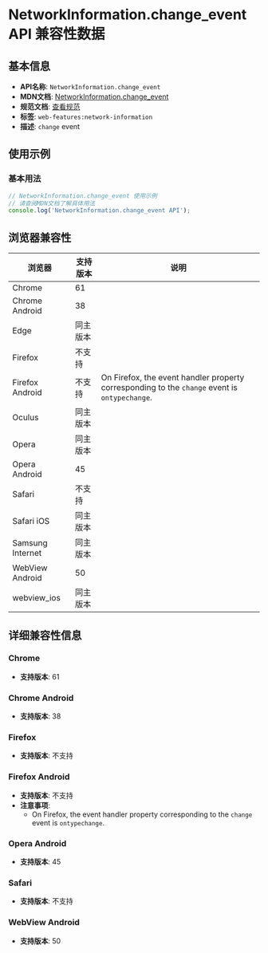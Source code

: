 # NetworkInformation.change_event API 兼容性数据

## 基本信息

- **API名称**: `NetworkInformation.change_event`
- **MDN文档**: [NetworkInformation.change_event](https://developer.mozilla.org/docs/Web/API/NetworkInformation/change_event)
- **规范文档**: [查看规范](https://wicg.github.io/netinfo/#dom-networkinformation-onchange)
- **标签**: `web-features:network-information`
- **描述**: `change` event

## 使用示例

### 基本用法

```javascript
// NetworkInformation.change_event 使用示例
// 请查阅MDN文档了解具体用法
console.log('NetworkInformation.change_event API');
```

## 浏览器兼容性

| 浏览器 | 支持版本 | 说明 |
|--------|----------|------|
| Chrome | 61 |  |
| Chrome Android | 38 |  |
| Edge | 同主版本 |  |
| Firefox | 不支持 |  |
| Firefox Android | 不支持 | On Firefox, the event handler property corresponding to the `change` event is `ontypechange`. |
| Oculus | 同主版本 |  |
| Opera | 同主版本 |  |
| Opera Android | 45 |  |
| Safari | 不支持 |  |
| Safari iOS | 同主版本 |  |
| Samsung Internet | 同主版本 |  |
| WebView Android | 50 |  |
| webview_ios | 同主版本 |  |

## 详细兼容性信息

### Chrome

- **支持版本**: 61

### Chrome Android

- **支持版本**: 38

### Firefox

- **支持版本**: 不支持

### Firefox Android

- **支持版本**: 不支持
- **注意事项**:
  - On Firefox, the event handler property corresponding to the `change` event is `ontypechange`.

### Opera Android

- **支持版本**: 45

### Safari

- **支持版本**: 不支持

### WebView Android

- **支持版本**: 50

